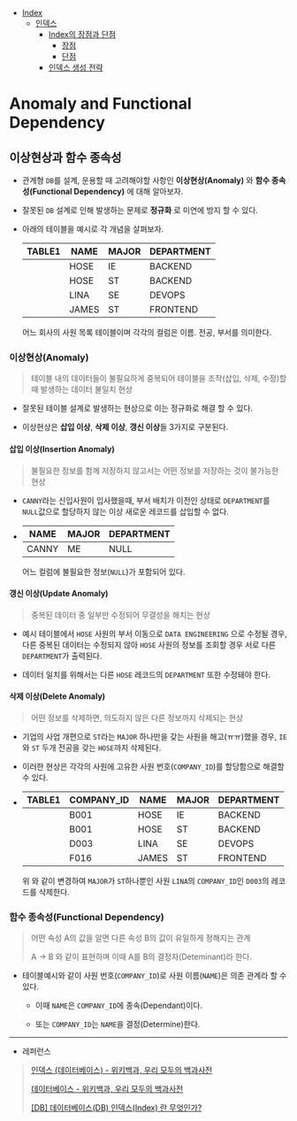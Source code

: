 - [Index](#index)
  - [인덱스](#인덱스)
    - [Index의 장점과 단점](#index의-장점과-단점)
      - [장점](#장점)
      - [단점](#단점)
    - [인덱스 생성 전략](#인덱스-생성-전략)

# Anomaly and Functional Dependency

## 이상현상과 함수 종속성

- 관계형 `DB`를 설계, 운용할 때 고려해야할 사항인 **이상현상(Anomaly)** 와 **함수 종속성(Functional Dependency)** 에 대해 알아보자.

- 잘못된 `DB` 설계로 인해 발생하는 문제로 **정규화** 로 미연에 방지 할 수 있다.

- 아래의 테이블을 예시로 각 개념을 살펴보자.
  
  | TABLE1 | NAME  | MAJOR | DEPARTMENT |
  | ------ | ----- | ----- | ---------- |
  |        | HOSE  | IE    | BACKEND    |
  |        | HOSE  | ST    | BACKEND    |
  |        | LINA  | SE    | DEVOPS     |
  |        | JAMES | ST    | FRONTEND   |
  
  어느 회사의 사원 목록 테이블이며 각각의 컬럼은 이름. 전공, 부서를 의미한다.

### 이상현상(Anomaly)

> 테이블 내의 데이터들이 불필요하게 중복되어 테이블을 조작(삽입, 삭제, 수정)할 때 발생하는 데이터 불일치 현상

- 잘못된 테이블 설계로 발생하는 현상으로 이는 정규화로 해결 할 수 있다.

- 이상현상은 **삽입 이상**, **삭제 이상**, **갱신 이상**들 3가지로 구분된다.

#### 삽입 이상(Insertion Anomaly)

> 불필요한 정보를 함께 저장하지 않고서는 어떤 정보를 저장하는 것이 불가능한 현상

- `CANNY`라는 신입사원이 입사했을때, 부서 배치가 이전인 상태로 `DEPARTMENT`를 `NULL`값으로 할당하지 않는 이상 새로운 레코드를 삽입할 수 없다. 

- | NAME  | MAJOR | DEPARTMENT |
  | ----- | ----- | ---------- |
  | CANNY | ME    | NULL       |
  
  어느 컬럼에 불필요한 정보(`NULL`)가 포함되어 있다.

#### 갱신 이상(Update Anomaly)

> 중복된 데이터 중 일부만  수정되어 무결성을 해치는 현상

- 예시 테이블에서 `HOSE` 사원의 부서 이동으로 `DATA ENGINEERING` 으로 수정될 경우, 다른 중복된 데이터는 수정되지 않아 `HOSE` 사원의 정보를 조회할 경우 서로 다른 `DEPARTMENT`가 출력된다.

- 데이터 일치를 위해서는 다른 `HOSE` 레코드의 `DEPARTMENT` 또한 수정돼야 한다.

#### 삭제 이상(Delete Anomaly)

> 어떤 정보를 삭제하면, 의도하지 않은 다른 정보까지 삭제되는 현상

- 기업의 사업 개편으로 `ST`라는 `MAJOR` 하나만을 갖는 사원을 해고(ㅠㅠ)했을 경우, `IE`와 `ST` 두개 전공을 갖는 `HOSE`까지 삭제된다.

- 이러한 현상은 각각의 사원에 고유한 사원 번호(`COMPANY_ID`)를 할당함으로 해결할 수 있다.

- | TABLE1 | COMPANY_ID | NAME  | MAJOR | DEPARTMENT |
  | ------ | ---------- | ----- | ----- | ---------- |
  |        | B001       | HOSE  | IE    | BACKEND    |
  |        | B001       | HOSE  | ST    | BACKEND    |
  |        | D003       | LINA  | SE    | DEVOPS     |
  |        | F016       | JAMES | ST    | FRONTEND   |
  
  위 와 같이 변경하여 `MAJOR`가 `ST`하나뿐인 사원 `LINA`의 `COMPANY_ID`인 `D003`의 레코드를 삭제한다.

### 함수 종속성(Functional Dependency)

> 어떤 속성 A의 값을 알면 다른 속성 B의 값이 유일하게 정해지는 관계
> 
> A -> B 와 같이 표현하며 이때 A를 B의 결정자(Deteminant)라 한다.

- 테이블예시와 같이 사원 번호(`COMPANY_ID`)로 사원 이름(`NAME`)은 의존 관계라 할 수 있다.
  
  - 이때 `NAME`은 `COMPANY_ID`에 종속(Dependant)이다.
  
  - 또는 `COMPANY_ID`는 `NAME`을 결정(Determine)한다.

---

- 레퍼런스

> [인덱스 (데이터베이스) - 위키백과, 우리 모두의 백과사전](https://ko.wikipedia.org/wiki/%EC%9D%B8%EB%8D%B1%EC%8A%A4_(%EB%8D%B0%EC%9D%B4%ED%84%B0%EB%B2%A0%EC%9D%B4%EC%8A%A4))
> 
> [데이터베이스 - 위키백과, 우리 모두의 백과사전](https://ko.wikipedia.org/wiki/%EB%8D%B0%EC%9D%B4%ED%84%B0%EB%B2%A0%EC%9D%B4%EC%8A%A4)
> 
> [[DB] 데이터베이스(DB) 인덱스(Index) 란 무엇인가?](https://choicode.tistory.com/27)
